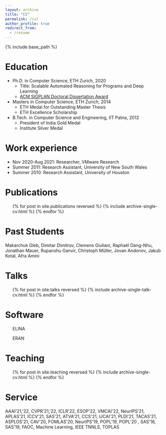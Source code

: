 ```yaml
---
layout: archive
title: "CV"
permalink: /cv/
author_profile: true
redirect_from:
  - /resume
---
```


{% include base_path %}

Education
======
* Ph.D. in Computer Science, ETH Zurich, 2020
  * Title: Scalable Automated Reasoning for Programs and Deep Learning
  * <a href="https://www.sigplan.org/Awards/Dissertation/">ACM SIGPLAN Doctoral Dissertation Award <i class="fas fa-medal zoom" aria-hidden="true"></i> </a>
* Masters in Computer Science, ETH Zurich, 2014
  * <i class="fas fa-medal zoom" aria-hidden="true"></i> ETH Medal for Outstanding Master Thesis  
  * <i class="fas fa-award zoom" aria-hidden="true"></i> ETH Excellence Scholarship 
* B.Tech. in Computer Science and Engineering, IIT Patna, 2012
  * <i class="fas fa-medal zoom" aria-hidden="true"></i> President of India Gold Medal
  * <i class="fas fa-medal zoom" aria-hidden="true"></i> Institute Silver Medal 


Work experience
======
* Nov 2020-Aug 2021: Researcher, VMware Research
* Summer 2011: Research Assistant, University of New South Wales
* Summer 2010: Research Assistant, University of Houston
  

Publications
======
  <ul>{% for post in site.publications reversed %}
    {% include archive-single-cv.html %}
  {% endfor %}</ul>
 
Past Students
=======
Makarchuk Gleb, Dimitar Dimitrov, Clemens Giuliani, Raphaël Dang-Nhu, Jonathan Mauer, Rupanshu Ganvir, Christoph Müller, Jovan Andonov, Jakub Kotal, Afra Amini

Talks
======
  <ul>{% for post in site.talks reversed %}
    {% include archive-single-talk-cv.html %}
  {% endfor %}</ul>
  
Software
=======
<ul>
  ELINA <a href="http://elina.ethz.ch/"><i class="fab fa-fw fa-github zoom" aria-hidden="true"></i></a>
</ul>
<ul>
  ERAN <a href="https://github.com/eth-sri/eran"><i class="fab fa-fw fa-github zoom" aria-hidden="true"></i></a>
</ul>

Teaching
======
  <ul>{% for post in site.teaching reversed %}
    {% include archive-single-cv.html %}
  {% endfor %}</ul>
  
Service
=======
AAAI'21,'22, CVPR'21,'22, ICLR'22, ESOP'22, VMCAI'22, NeurIPS'21, APLAS'21, ICCV'21, SAS'21, ATVA'21, CCS'21, IJCAI'21, PLDI'21, TACAS'21, ASPLOS'21, CAV'20, FOMLAS'20, NeurIPS'19, POPL'19, POPL'20 , SAS'16, SAS'19, FAOC, Machine Learning, IEEE TNNLS, TOPLAS



